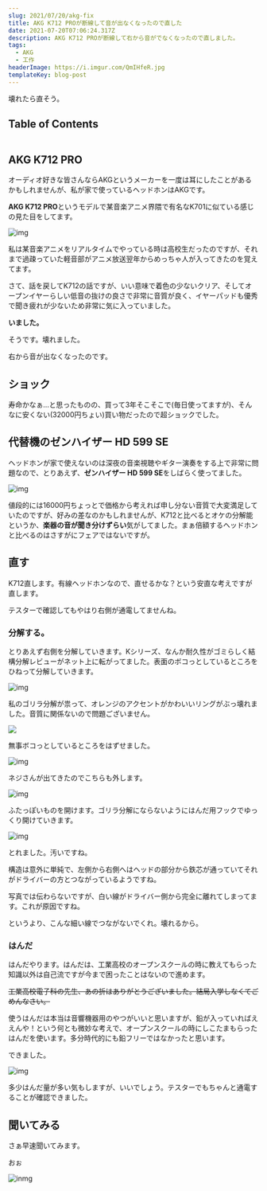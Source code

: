 ```yaml
---
slug: 2021/07/20/akg-fix
title: AKG K712 PROが断線して音が出なくなったので直した
date: 2021-07-20T07:06:24.317Z
description: AKG K712 PROが断線して右から音がでなくなったので直しました。
tags:
  - AKG
  - 工作
headerImage: https://i.imgur.com/QmIHfeR.jpg
templateKey: blog-post
---
```

壊れたら直そう。


## Table of Contents

```toc

```

## AKG K712 PRO

オーディオ好きな皆さんならAKGというメーカーを一度は耳にしたことがあるかもしれませんが、私が家で使っているヘッドホンはAKGです。

**AKG K712 PRO**というモデルで某音楽アニメ界隈で有名なK701に似ている感じの見た目をしてます。

![img](https://i.imgur.com/gGF186z.jpg)

私は某音楽アニメをリアルタイムでやっている時は高校生だったのですが、それまで過疎っていた軽音部がアニメ放送翌年からめっちゃ人が入ってきたのを覚えてます。

さて、話を戻してK712の話ですが、いい意味で着色の少ないクリア、そしてオープンイヤーらしい低音の抜けの良さで非常に音質が良く、イヤーパッドも優秀で聞き疲れが少ないため非常に気に入っていました。

**いました。**

そうです。壊れました。

右から音が出なくなったのです。

## ショック

寿命かなぁ...と思ったものの、買って3年そこそこで(毎日使ってますが)、そんなに安くない(32000円ちょい)買い物だったので超ショックでした。

## 代替機のゼンハイザー HD 599 SE

ヘッドホンが家で使えないのは深夜の音楽視聴やギター演奏をする上で非常に問題なので、とりあえず、**ゼンハイザー HD 599 SE**をしばらく使ってました。

![img](https://i.imgur.com/rAvUEbg.jpg)

値段的には16000円ちょっとで価格から考えれば申し分ない音質で大変満足していたのですが、好みの差なのかもしれませんが、K712と比べるとオケの分解能というか、**楽器の音が聞き分けずらい**気がしてました。まぁ倍額するヘッドホンと比べるのはさすがにフェアではないですが。

## 直す

K712直します。有線ヘッドホンなので、直せるかな？という安直な考えですが直します。

テスターで確認してもやはり右側が通電してませんね。

### 分解する。

とりあえず右側を分解していきます。Kシリーズ、なんか耐久性がゴミらしく結構分解レビューがネット上に転がってました。表面のボコっとしているところをひねって分解していきます。

![img](https://i.imgur.com/c1zWc7j.jpg)

私のゴリラ分解が祟って、オレンジのアクセントがかわいいリングがぶっ壊れました。音質に関係ないので問題ございません。

![](https://i.imgur.com/gzr5UZS.jpg)

無事ボコっとしているところをはずせました。

![img](https://i.imgur.com/qLRAKQy.jpg?1)

ネジさんが出てきたのでこちらも外します。

![img](https://i.imgur.com/OqwOTGu.jpg)

ふたっぽいものを開けます。ゴリラ分解にならないようにはんだ用フックでゆっくり開けていきます。

![img](https://i.imgur.com/biqaakz.jpg)

とれました。汚いですね。

構造は意外に単純で、左側から右側へはヘッドの部分から鉄芯が通っていてそれがドライバーの方とつながっているようですね。

写真では伝わらないですが、白い線がドライバー側から完全に離れてしまってます。これが原因ですね。

というより、こんな細い線でつながないでくれ。壊れるから。

### はんだ

はんだやります。はんだは、工業高校のオープンスクールの時に教えてもらった知識以外は自己流ですが今まで困ったことはないので進めます。

~~工業高校電子科の先生、あの折はありがとうございました。結局入学しなくてごめんなさい。~~

使うはんだは本当は音響機器用のやつがいいと思いますが、鉛が入っていればええんや！という何とも微妙な考えで、オープンスクールの時にしこたまもらったはんだを使います。多分時代的にも鉛フリーではなかったと思います。

できました。

![img](https://i.imgur.com/O4cj5I6.jpg)

多少はんだ量が多い気もしますが、いいでしょう。テスターでもちゃんと通電することが確認できました。

## 聞いてみる

さぁ早速聞いてみます。


おぉ

![inmg](https://i.imgur.com/OphzXjL.jpg)



















